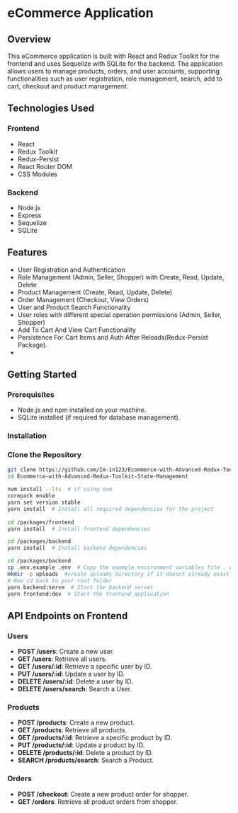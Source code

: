 # eCommerce Application

## Overview
This eCommerce application is built with React and Redux Toolkit for the frontend and uses Sequelize with SQLite for the backend. The application allows users to manage products, orders, and user accounts, supporting functionalities such as user registration, role management, search, add to cart, checkout and product management.

## Technologies Used

### Frontend
- React
- Redux Toolkit 
- Redux-Persist
- React Router DOM
- CSS Modules

### Backend
- Node.js
- Express
- Sequelize
- SQLite

## Features
- User Registration and Authentication
- Role Management (Admin, Seller, Shopper) with Create, Read, Update, Delete
- Product Management (Create, Read, Update, Delete)
- Order Management (Checkout, View Orders)
- User and Product Search Functionality
- User roles with different special operation permissions (Admin, Seller, Shopper)
- Add To Cart And View Cart Functionality
- Persistence For Cart Items and Auth After Reloads(Redux-Persist Package).
-

## Getting Started

### Prerequisites
- Node.js and npm installed on your machine.
- SQLite installed (if required for database management).

### Installation
### Clone the Repository

```bash
git clone https://github.com/Im-in123/Ecommerce-with-Advanced-Redux-Toolkit-State-Management
cd Ecommerce-with-Advanced-Redux-Toolkit-State-Management
 
nvm install --lts  # if using nvm
corepack enable
yarn set version stable
yarn install  # Install all required dependencies for the project
 
cd /packages/frontend
yarn install  # Install frontend dependencies

cd /packages/backend
yarn install  # Install backend dependencies

cd /packages/backend
cp .env.example .env  # Copy the example environment variables file . After that edit the .env file to set the appropriate values for your environment
mkdir -p uploads  #create uploads directory if it doesnt already exist in backend directory
# Now cd back to your root folder
yarn backend:serve  # Start the backend server
yarn frontend:dev  # Start the frontend application
```

## API Endpoints on Frontend

### Users
- **POST /users**: Create a new user.
- **GET /users**: Retrieve all users.
- **GET /users/:id**: Retrieve a specific user by ID.
- **PUT /users/:id**: Update a user by ID.
- **DELETE /users/:id**: Delete a user by ID.
- **DELETE /users/search**: Search a User.

### Products
- **POST /products**: Create a new product.
- **GET /products**: Retrieve all products.
- **GET /products/:id**: Retrieve a specific product by ID.
- **PUT /products/:id**: Update a product by ID.
- **DELETE /products/:id**: Delete a product by ID.
- **SEARCH /products/search**: Search a Product.

### Orders
- **POST /checkout**: Create a new product order for shopper.
- **GET /orders**: Retrieve all product orders from shopper.
 
 
